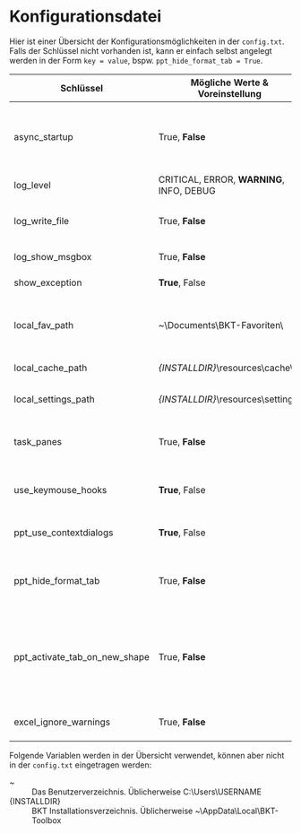 # Konfigurationsdatei

Hier ist einer Übersicht der Konfigurationsmöglichkeiten in der `config.txt`. Falls der Schlüssel nicht vorhanden ist, kann er einfach selbst angelegt werden in der Form `key = value`, bspw. `ppt_hide_format_tab = True`.

Schlüssel			| Mögliche Werte & Voreinstellung		| Erklärung
--- 					| --- 					| ---
async_startup 			| True, **False** 		| Asynchroner Start: Lädt die UI verzögert, wodurch der PowerPoint-Start beschleunigt wird. [BETA-Funktion]
log_level				| CRITICAL, ERROR, **WARNING**, INFO, DEBUG | Mindestlevel für Logging.
log_write_file			| True, **False**		| Log-Datei `bkt-debug.log` und `bkt-debug-py.log` schreiben an/aus
log_show_msgbox			| True, **False**			| Log-Einträge als Messagebox anzeigen.
show_exception			| **True**, False		| Kritische Fehler als Messagebox anzeigen.
local_fav_path			| *~*\Documents\BKT-Favoriten\		| Pfad zur Speicherung von BKT-Favoriten, bspw. Custom Formats, Farbleiste, Chartlib.
local_cache_path		| *{INSTALLDIR}*\resources\cache\		| Pfad zur Anlage von Cache-Dateien.
local_settings_path		| *{INSTALLDIR}*\resources\settings\	| Pfad zur Speicherung der Einstellungsdatenbank.
task_panes				| True, **False**	| Task Panes (Seitenleiste) de-/aktivieren. [BETA-Funktion]
use_keymouse_hooks		| **True**, False 	| Maus- und Tastaturevents verwenden, bspw. für Contextdialogs.
ppt_use_contextdialogs	| **True**, False 	| PowerPoint-Contextdialogs ein-/ausschalten.
ppt_hide_format_tab		| True, **False** 	| PowerPoint Format-Tab ein-/ausblenden, um den Wechsel zu dem Tab bei neuen Shapes zu verhindern.
ppt_activate_tab_on_new_shape   | True, **False**  | Ersten BKT-Tab aktivieren wenn ein neues Shape erstellt wird, um den Wechsel zum Format-Tab bei neuen Shapes zu verhindern. [BETA-Funktion]
excel_ignore_warnings	| True, **False** 	| Rückgängig-Warnmeldung in Excel nicht mehr anzeigen.

Folgende Variablen werden in der Übersicht verwendet, können aber nicht in der `config.txt` eingetragen werden:

<dl>
  <dt>~</dt>
  <dd>Das Benutzerverzeichnis. Üblicherweise C:\Users\USERNAME</dd>
  <dt>{INSTALLDIR}</dt>
  <dd>BKT Installationsverzeichnis. Üblicherweise ~\AppData\Local\BKT-Toolbox</dd>
</dl>
